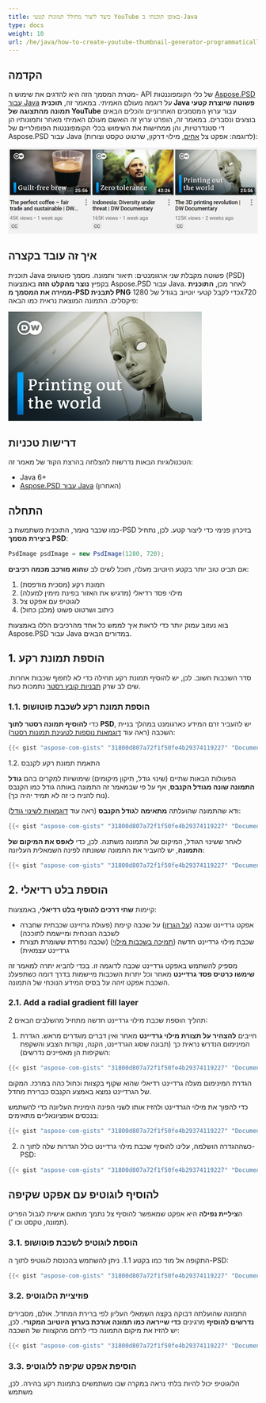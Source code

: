 ```yaml
---
title: כיצד ליצור מחולל תמונות קטעי YouTube באופן תוכנתי ב-Java
type: docs
weight: 10
url: /he/java/how-to-create-youtube-thumbnail-generator-programmatically-in-java/
---
```


## **הקדמה**
מטרת המסמך הזה היא להדגים את שימוש ה- API של כלי הקומפוננטות [Aspose.PSD עבור Java](https://products.aspose.com/psd/java) על דוגמה מעולם האמיתי. במאמר זה, **תוכנית Java פשוטה שיוצרת קטעי תמונה מהתצוגה של YouTube** עבור ערוץ המסמכים האחרוניים והכלים הבאים בוצעים ונסברים. במאמר זה, הופרט ערוץ זה הואשם מעולם האמיתי מאחר ותמונותיו הן די סטנדרטיות, והן ממחישות את השימוש בכלי הקומפוננטות הפופולריים של Aspose.PSD עבור Java (לדוגמה: אפקט צל [אחים](/psd/he/java/manipulating-photoshop-formats/#manipulatingphotoshopformats-supportdropshadoweffect), מילוי דרקון, שרטוט טקסט וצורות):

![todo:image_alt_text](how-to-create-youtube-thumbnail-generator-programmatically-in-java_1.png)

## **איך זה עובד בקצרה**
תוכנית Java פשוטה מקבלת שני ארגומנטים: תיאור ותמונה. מסמך פוטושופ (PSD) בקפיץ **נוצר מהקלט הזה** באמצעות Aspose.PSD עבור Java. לאחר מכן, **התוכנית ממירה את המסמך מ-PSD לתבנית PNG** כדי לקבל קטעי יוטיוב בגודל של 1280x720 פיקסלים. התמונה המוצאת נראית כמו הבאה:

![todo:image_alt_text](how-to-create-youtube-thumbnail-generator-programmatically-in-java_2.png)

## **דרישות טכניות**
הטכנולוגיות הבאות נדרשות להצלחה בהרצת הקוד של מאמר זה:

- Java 6+
- [Aspose.PSD עבור Java](/psd/he/java/installation/) (האחרון)

## **התחלה**
כמו שכבר נאמר, התוכנית משתמשת ב-PSD בזיכרון פנימי כדי ליצור קטע. לכן, נתחיל **ביצירת מסמך PSD**:

```java
PsdImage psdImage = new PsdImage(1280, 720);
```

אם תביט טוב יותר בקטע היוטיוב מעלה, תוכל לשים לב ש**הוא מורכב מכמה רכיבים**:

1. תמונת רקע (מסכית מודפסת)
1. מילוי פסד רדיאלי (מדגיש את האזור בפינת מימין למעלה)
1. לוגוטיפ עם אפקט צל
1. כיתוב ושרטוט פשוט (מלבן כחול)

בוא נעזוב עמוק יותר כדי לראות איך לממש כל אחד מהרכיבים הללו באמצעות Aspose.PSD עבור Java במדורים הבאים.

## **1. הוספת תמונת רקע**
סדר השכבות חשוב. לכן, יש להוסיף תמונת רקע תחילה כדי לא לחפוף שכבות אחרות. שים לב שרק [תבניות קובץ רסטר](/psd/he/java/supported-file-formats/) נתמכות כעת.

### **1.1. הוספת תמונת רקע לשכבת פוטושופ**
כדי **להוסיף תמונה רסטר לתוך PSD**, יש להעביר זרם המידע כארגומנט במהלך בניית השכבה (ראה עוד [דוגמאות נוספות לטעינת תמונות רסטר](https://docs.aspose.com/display/psdnet/Creating%2C+Opening+and+Saving+Images)):

```java
{{< gist "aspose-com-gists" "31800d807a72f1f50fe4b29374119227" "Documentation-Java-Aspose-YouTubeThumbnailGenerator-Snippet-1.java" >}}
```

1.2. התאמת תמונת רקע לקנבס

הפעולות הבאות שתיים (שינוי גודל, תיקון מיקומים) שימושיות למקרים בהם **גודל התמונה שונה מגודל הקנבס**, אף על פי שבמאמר זה התמונה באותה גודל כמו הקנבס (נוח להניח כי זה לא תמיד יהיה כך).

ודא שהתמונה שהועלתה **מתאימה** ל**גודל הקנבס** (ראה עוד [דוגמאות לשינוי גודל](https://docs.aspose.com/display/psdnet/Crop%2C+Rotate+and+Resize+Images#Crop,RotateandResizeImages-ResizingImages)):

```java
{{< gist "aspose-com-gists" "31800d807a72f1f50fe4b29374119227" "Documentation-Java-Aspose-YouTubeThumbnailGenerator-Snippet-2.java" >}}
```

לאחר ששינוי הגודל, המיקום של התמונה משתנה. לכן, כדי **לאפס את המיקום של התמונה**, יש להעביר את התמונה ששונתה לפינה השמאלית העליונה:

```java
{{< gist "aspose-com-gists" "31800d807a72f1f50fe4b29374119227" "Documentation-Java-Aspose-YouTubeThumbnailGenerator-Snippet-3.java" >}}
```

## **2. הוספת בלט רדיאלי**
קיימות **שתי דרכים להוסיף בלט רדיאלי**, באמצעות:

- אפקט גרדיינט שכבה ([על הגרזן](/psd/he/java/aspose-psd-for-java-20-4-release-notes/#-~-text=psdjava-163)) על שכבה קיימת (פעולת גרזיינט שכבתית שחברה לשכבה הנוכחית ומיישמת לתוככה)
- שכבת מילוי גרדיינט חדשה ([תמיכה בשכבות מילוי](/psd/he/java/support-of-fill-layers/#supportoffilllayers-supportoffilllayerswithgradientfill)) (שכבה נפרדת ששומרת תצורת גרדיינט עצמאית)

מספיק להשתמש באפקט גרדיינט שכבה לדוגמה זו. בכדי להביא יתרה למאמר זה **שימשו כרטיס פסד גרדיינט** מאחר וכל יתרות השכבות מיישמות בדרך דומה כשתפעלנ השכבת אפקט זיהה על בסיס המידע הנוכחי של התמונה.
### **2.1. Add a radial gradient fill layer**
תהליך הוספת שכבת מילוי גרדיינט חדשה מתחיל מהשלבים הבאים 2:

1. חייבים **להצהיר על תצורת מילוי גרדיינט** מאחר ואין דברים מוגדרים מראש. הגדרת המינימום הנדרש נראית כך (תבונה שסוג הגרדיינט, הקנה, נקודות הצבע והשקפת השקיפות הן מאפיינים נדרשים):

```java
{{< gist "aspose-com-gists" "31800d807a72f1f50fe4b29374119227" "Documentation-Java-Aspose-YouTubeThumbnailGenerator-Snippet-4.java" >}}
```

הגדרת המינימום מעלה גרדיינט רדיאלי שהוא שקוף בקצוות וכחול כהה במרכז. המקום של הגרדיינט נמצא באמצע הקנבס כברירת מחדל.

כדי להפוך את מילוי הגרדיינט ולהזיז אותו לשני הפינה הימינית העליונה כדי להשתמש בנכסים אופציונאליים מתאימים:

```java
{{< gist "aspose-com-gists" "31800d807a72f1f50fe4b29374119227" "Documentation-Java-Aspose-YouTubeThumbnailGenerator-Snippet-5.java" >}}
```

2. כשההגדרה הושלמה, עלינו להוסיף שכבת מילוי גרדיינט כולל הגדרות שלה לתוך ה-PSD:

```java
{{< gist "aspose-com-gists" "31800d807a72f1f50fe4b29374119227" "Documentation-Java-Aspose-YouTubeThumbnailGenerator-Snippet-6.java" >}}
```

## **להוסיף לוגוטיפ עם אפקט שקיפה**
ה**ציליית נפילה** היא אפקט שמאפשר להוסיף צל נתמך מותאם אישית לגבול הפריט (תמונה, טקסט וכו ').
### **3.1. הוספת לוגוטיפ לשכבת פוטושופ**
התקופה אל מוד כמו בקטע 1.1. ניתן להשתמש בהכנסת לוגוטיפ לתוך ה-PSD:

```java
{{< gist "aspose-com-gists" "31800d807a72f1f50fe4b29374119227" "Documentation-Java-Aspose-YouTubeThumbnailGenerator-Snippet-7.java" >}}
```

### **3.2. פוזיציית הלוגוטיפ**
התמונה שהועלתה דבוקה בקצה השמאלי העליון לפי ברירת המחדל. אולם, מסבירים **נדרשים להוסיף** מרגינים **כדי שייראה כמו תמונה אורכת בערוץ היוטיוב המקורי**. לכן, יש להזיז את מיקום התמונה כדי לרחם מהקצוות של השכבה:

```java
{{< gist "aspose-com-gists" "31800d807a72f1f50fe4b29374119227" "Documentation-Java-Aspose-YouTubeThumbnailGenerator-Snippet-8.java" >}}
```

### **3.3. הוסיפת אפקט שקיפה ללוגוטיפ**
הלוגוטיפ יכול להיות בלתי נראה במקרה שבו משתמשים בתמונת רקע בהירה. לכן, משתמש